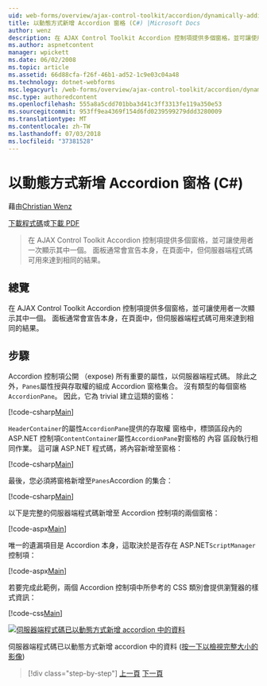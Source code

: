 ```yaml
---
uid: web-forms/overview/ajax-control-toolkit/accordion/dynamically-adding-an-accordion-pane-cs
title: 以動態方式新增 Accordion 窗格 (C#) |Microsoft Docs
author: wenz
description: 在 AJAX Control Toolkit Accordion 控制項提供多個窗格，並可讓使用者一次顯示其中一個。 面板通常宣告 w...
ms.author: aspnetcontent
manager: wpickett
ms.date: 06/02/2008
ms.topic: article
ms.assetid: 66d88cfa-f26f-46b1-ad52-1c9e03c04a48
ms.technology: dotnet-webforms
msc.legacyurl: /web-forms/overview/ajax-control-toolkit/accordion/dynamically-adding-an-accordion-pane-cs
msc.type: authoredcontent
ms.openlocfilehash: 555a8a5cdd701bba3d41c3ff3313fe119a350e53
ms.sourcegitcommit: 953ff9ea4369f154d6fd0239599279ddd3280009
ms.translationtype: MT
ms.contentlocale: zh-TW
ms.lasthandoff: 07/03/2018
ms.locfileid: "37381528"
---
```

<a name="dynamically-adding-an-accordion-pane-c"></a>以動態方式新增 Accordion 窗格 (C#)
====================
藉由[Christian Wenz](https://github.com/wenz)

[下載程式碼](http://download.microsoft.com/download/5/6/d/56d50cef-2011-4c8f-9891-7edc6dc57df9/Accordion2.cs.zip)或[下載 PDF](http://download.microsoft.com/download/6/7/1/6718d452-ff89-4d3f-a90e-c74ec2d636a3/accordion2CS.pdf)

> 在 AJAX Control Toolkit Accordion 控制項提供多個窗格，並可讓使用者一次顯示其中一個。 面板通常會宣告本身，在頁面中，但伺服器端程式碼可用來達到相同的結果。


## <a name="overview"></a>總覽

在 AJAX Control Toolkit Accordion 控制項提供多個窗格，並可讓使用者一次顯示其中一個。 面板通常會宣告本身，在頁面中，但伺服器端程式碼可用來達到相同的結果。

## <a name="steps"></a>步驟

Accordion 控制項公開 （expose) 所有重要的屬性，以伺服器端程式碼。 除此之外，`Panes`屬性授與存取權的組成 Accordion 窗格集合。 沒有類型的每個窗格`AccordionPane`。 因此，它為 trivial 建立這類的窗格：

[!code-csharp[Main](dynamically-adding-an-accordion-pane-cs/samples/sample1.cs)]

`HeaderContainer`的屬性`AccordionPane`提供的存取權 窗格中，標頭區段內的 ASP.NET 控制項`ContentContainer`屬性`AccordionPane`對窗格的 內容 區段執行相同作業。 這可讓 ASP.NET 程式碼，將內容新增至窗格：

[!code-csharp[Main](dynamically-adding-an-accordion-pane-cs/samples/sample2.cs)]

最後，您必須將窗格新增至`Panes`Accordion 的集合：

[!code-csharp[Main](dynamically-adding-an-accordion-pane-cs/samples/sample3.cs)]

以下是完整的伺服器端程式碼新增至 Accordion 控制項的兩個窗格：

[!code-aspx[Main](dynamically-adding-an-accordion-pane-cs/samples/sample4.aspx)]

唯一的遺漏項目是 Accordion 本身，這取決於是否存在 ASP.NET`ScriptManager`控制項：

[!code-aspx[Main](dynamically-adding-an-accordion-pane-cs/samples/sample5.aspx)]

若要完成此範例，兩個 Accordion 控制項中所參考的 CSS 類別會提供瀏覽器的樣式資訊：

[!code-css[Main](dynamically-adding-an-accordion-pane-cs/samples/sample6.css)]


[![伺服器端程式碼已以動態方式新增 accordion 中的資料](dynamically-adding-an-accordion-pane-cs/_static/image2.png)](dynamically-adding-an-accordion-pane-cs/_static/image1.png)

伺服器端程式碼已以動態方式新增 accordion 中的資料 ([按一下以檢視完整大小的影像](dynamically-adding-an-accordion-pane-cs/_static/image3.png))

> [!div class="step-by-step"]
> [上一頁](databinding-to-an-accordion-cs.md)
> [下一頁](databinding-to-an-accordion-vb.md)
